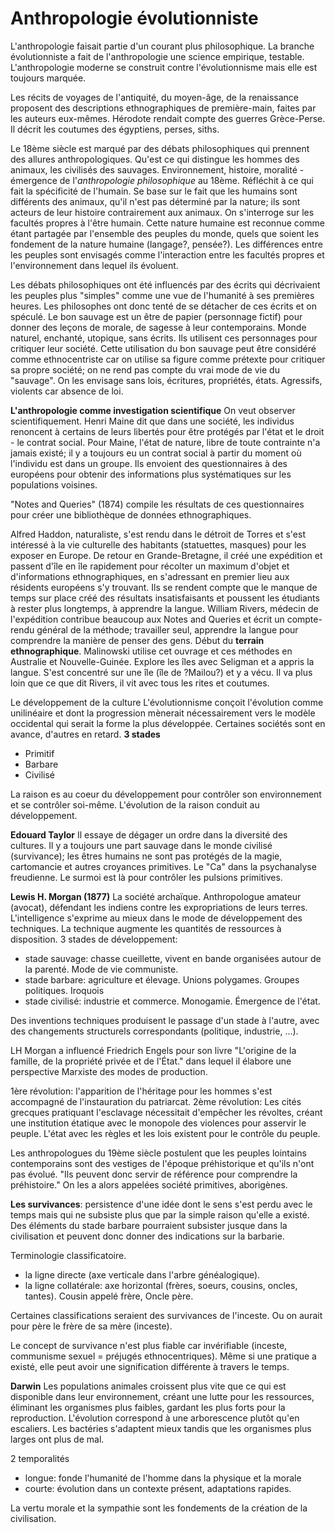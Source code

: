# Anthropologie évolutionniste
L'anthropologie faisait partie d'un courant plus philosophique. La branche évolutionniste a fait de l'anthropologie une science empirique, testable. 
L'anthropologie moderne se construit contre l'évolutionnisme mais elle est toujours marquée.

Les récits de voyages de l'antiquité, du moyen-âge, de la renaissance proposent des descriptions ethnographiques de première-main, faites par les auteurs eux-mêmes.
Hérodote rendait compte des guerres Grèce-Perse. Il décrit les coutumes des égyptiens, perses, siths.

Le 18ème siècle est marqué par des débats philosophiques qui prennent des allures anthropologiques. Qu'est ce qui distingue les hommes des animaux, les civilisés des sauvages. Environnement, histoire, moralité - émergence de l'*anthropologie philosophique* au 18ème. 
Réfléchit à ce qui fait la spécificité de l'humain. Se base sur le fait que les humains sont différents des animaux, qu'il n'est pas déterminé par la nature; ils sont acteurs de leur histoire contrairement aux animaux.
On s'interroge sur les facultés propres à l'être humain. Cette nature humaine est reconnue comme étant partagée par l'ensemble des peuples du monde, quels que soient les fondement de la nature humaine (langage?, pensée?).
Les différences entre les peuples sont envisagés comme l'interaction entre les facultés propres et l'environnement dans lequel ils évoluent. 

Les débats philosophiques ont été influencés par des écrits qui décrivaient les peuples plus "simples" comme une vue de l'humanité à ses premières heures. Les philosophes ont donc tenté de se détacher de ces écrits et on spéculé.
Le bon sauvage est un être de papier (personnage fictif) pour donner des leçons de morale, de sagesse à leur contemporains. Monde naturel, enchanté, utopique, sans écrits. Ils utilisent ces personnages pour critiquer leur société. 
Cette utilisation du bon sauvage peut être considéré comme ethnocentriste car on utilise sa figure comme prétexte pour critiquer sa propre société; on ne rend pas compte du vrai mode de vie du "sauvage". On les envisage sans lois, écritures, propriétés, états. Agressifs, violents car absence de loi.

**L'anthropologie comme investigation scientifique**
On veut observer scientifiquement. Henri Maine dit que dans une société, les individus renoncent à certains de leurs libertés pour être protégés par l'état et le droit - le contrat social.
Pour Maine, l'état de nature, libre de toute contrainte n'a jamais existé; il y a toujours eu un contrat social à partir du moment où l'individu est dans un groupe.
Ils envoient des questionnaires à des européens pour obtenir des informations plus systématiques sur les populations voisines.

"Notes and Queries" (1874) compile les résultats de ces questionnaires pour créer une bibliothèque de données ethnographiques.

Alfred Haddon, naturaliste, s'est rendu dans le détroit de Torres et s'est intéressé à la vie culturelle des habitants (statuettes, masques) pour les exposer en Europe. De retour en Grande-Bretagne, il créé une expédition et passent d'île en île rapidement pour récolter un maximum d'objet et d'informations ethnographiques, en s'adressant en premier lieu aux résidents européens s'y trouvant. 
Ils se rendent compte que le manque de temps sur place créé des résultats insatisfaisants et poussent les étudiants à rester plus longtemps, à apprendre la langue.
William Rivers, médecin de l'expédition contribue beaucoup aux Notes and Queries et écrit un compte-rendu général de la méthode; travailler seul, apprendre la langue pour comprendre la manière de penser des gens. Début du **terrain ethnographique**.
Malinowski utilise cet ouvrage et ces méthodes en Australie et Nouvelle-Guinée. Explore les îles avec Seligman et a appris la langue. S'est concentré sur une île (île de ?Mailou?) et y a vécu. Il va plus loin que ce que dit Rivers, il vit avec tous les rites et coutumes.


Le développement de la culture
L'évolutionnisme conçoit l'évolution comme unilinéaire et dont la progression mènerait nécessairement vers le modèle occidental qui serait la forme la plus développée.
Certaines sociétés sont en avance, d'autres en retard. 
**3 stades**
- Primitif
- Barbare
- Civilisé

La raison es au coeur du développement pour contrôler son environnement et se contrôler soi-même. L'évolution de la raison conduit au développement.

**Edouard Taylor**
Il essaye de dégager un ordre dans la diversité des cultures. Il y a toujours une part sauvage dans le monde civilisé (survivance); les êtres humains ne sont pas protégés de la magie, cartomancie et autres croyances primitives. Le "Ca" dans la psychanalyse freudienne. Le surmoi est là pour contrôler les pulsions primitives. 

**Lewis H. Morgan (1877)**
La société archaïque. Anthropologue amateur (avocat), défendant les indiens contre les expropriations de leurs terres. L'intelligence s'exprime au mieux dans le mode de développement des techniques. La technique augmente les quantités de ressources à disposition. 
3 stades de développement:
- stade sauvage: chasse cueillette, vivent en bande organisées autour de la parenté. Mode de vie communiste.
- stade barbare: agriculture et élevage. Unions polygames. Groupes politiques. Iroquois
- stade civilisé: industrie et commerce. Monogamie. Émergence de l'état.

Des inventions techniques produisent le passage d'un stade à l'autre, avec des changements structurels correspondants (politique, industrie, ...).

LH Morgan a influencé Friedrich Engels pour son livre "L'origine de la famille, de la propriété privée et de l'État." dans lequel il élabore une perspective Marxiste des modes de production.

1ère révolution: l'apparition de l'héritage pour les hommes s'est accompagné de l'instauration du patriarcat. 
2ème révolution: Les cités grecques pratiquant l'esclavage nécessitait d'empêcher les révoltes, créant une institution étatique avec le monopole des violences pour asservir le peuple. 
L'état avec les règles et les lois existent pour le contrôle du peuple.

Les anthropologues du 19ème siècle postulent que les peuples lointains contemporains sont des vestiges de l'époque préhistorique et qu'ils n'ont pas évolué. "Ils peuvent donc servir de référence pour comprendre la préhistoire." On les a alors appelées société primitives, aborigènes.

**Les survivances**: persistence d'une idée dont le sens s'est perdu avec le temps mais qui ne subsiste plus que par la simple raison qu'elle a existé. Des éléments du stade barbare pourraient subsister jusque dans la civilisation et peuvent donc donner des indications sur la barbarie. 

Terminologie classificatoire. 
- la ligne directe (axe verticale dans l'arbre généalogique). 
- la ligne collatérale: axe horizontal (frères, soeurs, cousins, oncles, tantes). Cousin appelé frère, Oncle père. 

Certaines classifications seraient des survivances de l'inceste. Ou on aurait pour père le frère de sa mère (inceste). 

Le concept de survivance n'est plus fiable car invérifiable (inceste, communisme sexuel = préjugés ethnocentriques). Même si une pratique a existé, elle peut avoir une signification différente à travers le temps.

**Darwin** 
Les populations animales croissent plus vite que ce qui est disponible dans leur environnement, créant une lutte pour les ressources, éliminant les organismes plus faibles, gardant les plus forts pour la reproduction. L'évolution correspond à une arborescence plutôt qu'en escaliers. 
Les bactéries s'adaptent mieux tandis que les organismes plus larges ont plus de mal. 

2 temporalités
- longue: fonde l'humanité de l'homme dans la physique et la morale
- courte: évolution dans un contexte présent, adaptations rapides.

La vertu morale et la sympathie sont les fondements de la création de la civilisation.